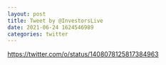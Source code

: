 ```yaml
--- 
layout: post 
title: Tweet by @InvestorsLive 
date: 2021-06-24 1624546989 
categories: twitter 
--- 
```

https://twitter.com/o/status/1408078125817384963